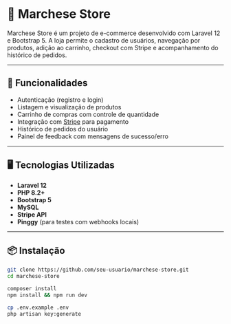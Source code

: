 # 🛒 Marchese Store

Marchese Store é um projeto de e-commerce desenvolvido com Laravel 12 e Bootstrap 5. A loja permite o cadastro de usuários, navegação por produtos, adição ao carrinho, checkout com Stripe e acompanhamento do histórico de pedidos.

---

## 🚀 Funcionalidades

- Autenticação (registro e login)
- Listagem e visualização de produtos
- Carrinho de compras com controle de quantidade
- Integração com [Stripe](https://stripe.com) para pagamento
- Histórico de pedidos do usuário
- Painel de feedback com mensagens de sucesso/erro

---

## 🖥️ Tecnologias Utilizadas

- **Laravel 12**
- **PHP 8.2+**
- **Bootstrap 5**
- **MySQL**
- **Stripe API**
- **Pinggy** (para testes com webhooks locais)

---

## 📦 Instalação

```bash
git clone https://github.com/seu-usuario/marchese-store.git
cd marchese-store

composer install
npm install && npm run dev

cp .env.example .env
php artisan key:generate
